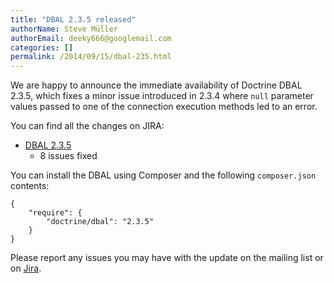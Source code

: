 ```yaml
---
title: "DBAL 2.3.5 released"
authorName: Steve Müller
authorEmail: deeky666@googlemail.com
categories: []
permalink: /2014/09/15/dbal-235.html
---
```

We are happy to announce the immediate availability of Doctrine DBAL
2.3.5, which fixes a minor issue introduced in 2.3.4 where `null`
parameter values passed to one of the connection execution methods led
to an error.

You can find all the changes on JIRA:

-   [DBAL
    2.3.5](http://www.doctrine-project.org/jira/browse/DBAL/fixforversion/10721)
    - 8 issues fixed

You can install the DBAL using Composer and the following
`composer.json` contents:

~~~~ {.sourceCode .json}
{
    "require": {
        "doctrine/dbal": "2.3.5"
    }
}
~~~~

Please report any issues you may have with the update on the mailing
list or on [Jira](http://www.doctrine-project.org/jira).
